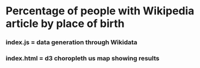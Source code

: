 # Percentage of people with Wikipedia article by place of birth

### index.js = data generation through Wikidata
### index.html = d3 choropleth us map showing results
